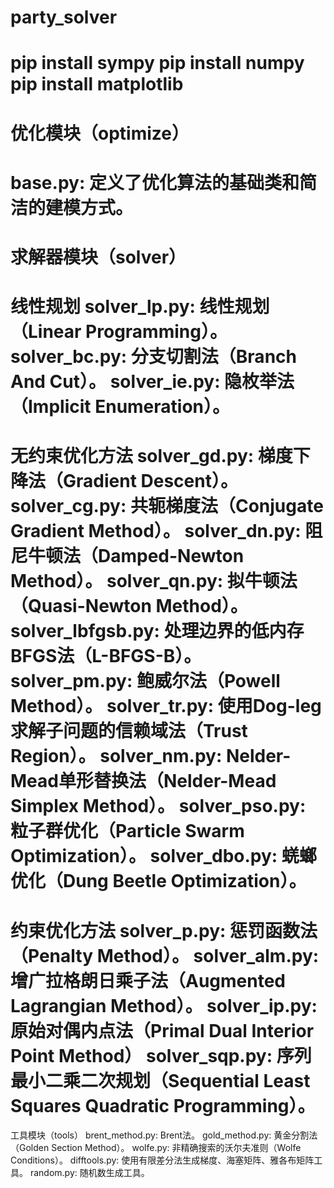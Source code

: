 # party_solver

pip install sympy
pip install numpy
pip install matplotlib
=======================================================================================
优化模块（optimize）
=======================================================================================
base.py: 定义了优化算法的基础类和简洁的建模方式。
=======================================================================================
求解器模块（solver）
=======================================================================================
线性规划
solver_lp.py: 线性规划（Linear Programming）。
solver_bc.py: 分支切割法（Branch And Cut）。
solver_ie.py: 隐枚举法（Implicit Enumeration）。
=======================================================================================
无约束优化方法
solver_gd.py: 梯度下降法（Gradient Descent）。
solver_cg.py: 共轭梯度法（Conjugate Gradient Method）。
solver_dn.py: 阻尼牛顿法（Damped-Newton Method）。
solver_qn.py: 拟牛顿法（Quasi-Newton Method）。
solver_lbfgsb.py: 处理边界的低内存BFGS法（L-BFGS-B）。
solver_pm.py: 鲍威尔法（Powell Method）。
solver_tr.py: 使用Dog-leg求解子问题的信赖域法（Trust Region）。
solver_nm.py: Nelder-Mead单形替换法（Nelder-Mead Simplex Method）。
solver_pso.py: 粒子群优化（Particle Swarm Optimization）。
solver_dbo.py: 蜣螂优化（Dung Beetle Optimization）。
=======================================================================================
约束优化方法
solver_p.py: 惩罚函数法（Penalty Method）。
solver_alm.py: 增广拉格朗日乘子法（Augmented Lagrangian Method）。
solver_ip.py: 原始对偶内点法（Primal Dual Interior Point Method）
solver_sqp.py: 序列最小二乘二次规划（Sequential Least Squares Quadratic Programming）。
=======================================================================================
工具模块（tools）
brent_method.py: Brent法。
gold_method.py: 黄金分割法（Golden Section Method）。
wolfe.py: 非精确搜索的沃尔夫准则（Wolfe Conditions）。
difftools.py: 使用有限差分法生成梯度、海塞矩阵、雅各布矩阵工具。
random.py: 随机数生成工具。
